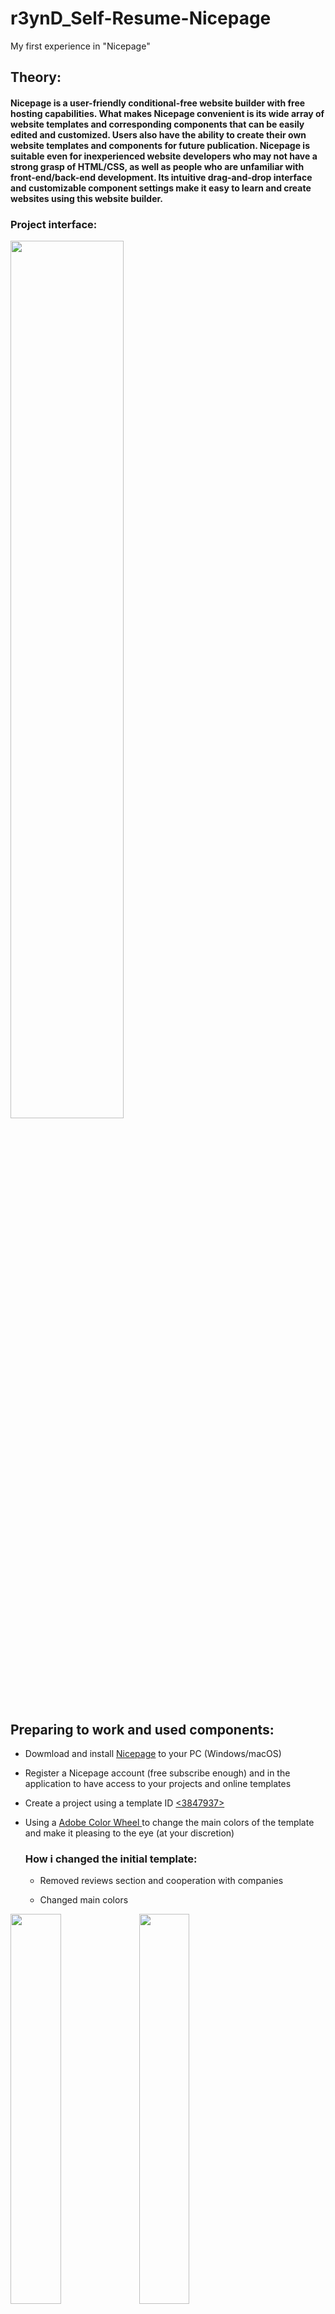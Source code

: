 # r3ynD_Self-Resume-Nicepage
My first experience in "Nicepage"

<h2>Theory:</h2>
<h4> Nicepage is a user-friendly conditional-free website builder with free hosting capabilities. What makes Nicepage convenient is its wide array of website templates and corresponding components that can be easily edited and customized. Users also have the ability to create their own website templates and components for future publication.
Nicepage is suitable even for inexperienced website developers who may not have a strong grasp of HTML/CSS, as well as people who are unfamiliar with front-end/back-end development. Its intuitive drag-and-drop interface and customizable component settings make it easy to learn and create websites using this website builder.</h4>

<h3>Project interface:</h3>
<img src="https://resources.nicepage.com/305/91305/nicepage-ui.png" width=60% height=60%>
<h2>Preparing to work and used components:</h2>

- Dowmload and install <a href="https://nicepage.com/">Nicepage</a> to your PC (Windows/macOS)

- Register a Nicepage account (free subscribe enough) and <Sing in> in the application to have access to your projects and online templates

- Create a project using a template ID <a href="https://nicepage.com/ru/t/3847937/nemnogo-obo-mne-shablon"><3847937></a>
  
- Using a <a href="https://color.adobe.com/ru/create/color-wheel">Adobe Color Wheel </a> to change the main colors of the template and make it pleasing to the eye (at your discretion)

  <h3>How i changed the initial template:</h3>
  
  - Removed reviews section and cooperation with companies
  
  - Changed main colors 
  
<img src="https://github.com/r3ynD/r3ynD_Self-Resume-Nicepage/assets/127958857/b20f2230-fab7-455d-8100-9b9c604022fd" width=40%> 

<img src="https://github.com/r3ynD/r3ynD_Self-Resume-Nicepage/assets/127958857/a42c39dd-426d-4c02-9144-05e0b02fec5b" width=40%>
  
  - Add some information about me and added animations for it
  
  - Changed short-cuts (anchor) for each section of the site
  
  <h3>Result:</h3>
  
  <img src="https://github.com/r3ynD/r3ynD_Self-Resume-Nicepage/assets/127958857/4610bf6e-222a-4491-a822-a6b864ea6189" width=80%>
  
 
  
  https://myinformation65832.nicepage.io/?version=7a6c21a5-f1bf-436e-8c50-cd97b764e1f0
